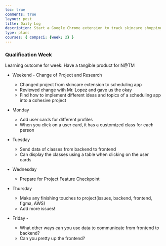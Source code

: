 ```yaml
---
toc: true
comments: true
layout: post
title: Daily Log
description: Start a Google Chrome extension to track skincare shopping 
type: plans
courses: { compsci: {week: 2} }
---
```


### Qualification Week

Learning outcome for week: Have a tangible product for N@TM

- Weekend - Change of Project and Research
    - Changed project from skincare extension to scheduling app
    - Reviewed change with Mr. Lopez and gave us the okay
    - Find how to implement different ideas and topics of a scheduling app into a cohesive project

- Monday 
  - Add user cards for different profiles
  - When you click on a user card, it has a customized class for each person

- Tuesday 
  - Send data of classes from backend to frontend 
  - Can display the classes using a table when clicking on the user cards
- Wednesday
  - Prepare for Project Feature Checkpoint
- Thursday
  - Make any finishing touches to project(issues, backend, frontend, figma, AWS)
  - Add more issues! 
- Friday - 
  - What other ways can you use data to communicate from frontend to backend?
  - Can you pretty up the frontend?




